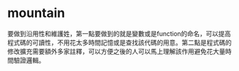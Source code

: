 # mountain

要做到沿用性和維護姓，第一點要做到的就是變數或是function的命名，可以提高程式碼的可讀性，不用花太多時間記憶或是查找該代碼的用意。第二點是程式碼的修改擴充需要額外多家註釋，可以方便之後的人可以馬上理解該作用避免花大量時間驗證邏輯。
